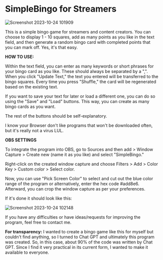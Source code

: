 # SimpleBingo for Streamers

![Screenshot 2023-10-24 101909](https://github.com/Deschke/SimpleBingo-/assets/98089818/0fdc2560-2d2a-4696-b582-7517b08c1bea)

This is a simple bingo game for streamers and content creators. You can choose to display 1 - 10 squares, add as many points as you like in the text field, and then generate a random bingo card with completed points that you can mark off.
Yes, it's that easy.

**HOW TO USE:**

Within the text field, you can enter as many keywords or short phrases for your bingo card as you like. These should always be separated by a ",".
When you click "Update Text," the text you entered will be transferred to the bingo squares. Every time you press "Shuffle," the card will be regenerated based on the existing text.

If you want to save your text for later or load a different one, you can do so using the "Save" and "Load" buttons.
This way, you can create as many bingo cards as you want.

The rest of the buttons should be self-explanatory.

I know your Browser don't like programs that won't be downloaded often, but it's really not a virus LUL.

**OBS SETTINGS**

To integrate the program into OBS, go to Sources and then add > Window Capture > Create new (name it as you like) and select "SimpleBingo."

Right-click on the created window capture and choose Filters > Add > Color Key > Custom color > Select color.

Now, you can use "Pick Screen Color" to select and cut out the blue color range of the program or alternatively, enter the hex code #add8e6.
Afterward, you can crop the window capture as per your preferences.

If it's done it should look like this:

![Screenshot 2023-10-24 102148](https://github.com/Deschke/SimpleBingo-/assets/98089818/7ff15480-7259-49aa-8cd1-b2ca107d388b)


If you have any difficulties or have ideas/requests for improving the program, feel free to contact me.

**For transparency:**
I wanted to create a bingo game like this for myself but couldn't find anything, so I turned to Chat GPT and ultimately this program was created. So, in this case, about 90% of the code was written by Chat GPT.
Since I find it very practical in its current form, I wanted to make it available to everyone.
